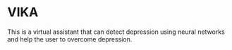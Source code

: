 # VIKA
This is a virtual assistant that can detect depression using neural networks and help the user to overcome depression.
